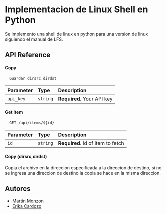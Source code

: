 
# Implementacion de Linux Shell en Python

Se implemento una shell de linux en python para una version de linux siguiendo el manual de LFS.


## API Reference

#### Copy

```http
  Guardar dirsrc dirdst
```

| Parameter | Type     | Description                |
| :-------- | :------- | :------------------------- |
| `api_key` | `string` | **Required**. Your API key |

#### Get item

```http
  GET /api/items/${id}
```

| Parameter | Type     | Description                       |
| :-------- | :------- | :-------------------------------- |
| `id`      | `string` | **Required**. Id of item to fetch |

#### Copy (dirsrc,dirdst)

Copia el archivo en la direccion especificada a la direccion de destino, si no se ingresa una direccion de destino la copia se hace en la misma direccion.


## Autores

- [Martin Monzon](https://www.github.com/c4russian)
- [Erika Cardozo](https://github.com/erikacardozo)

